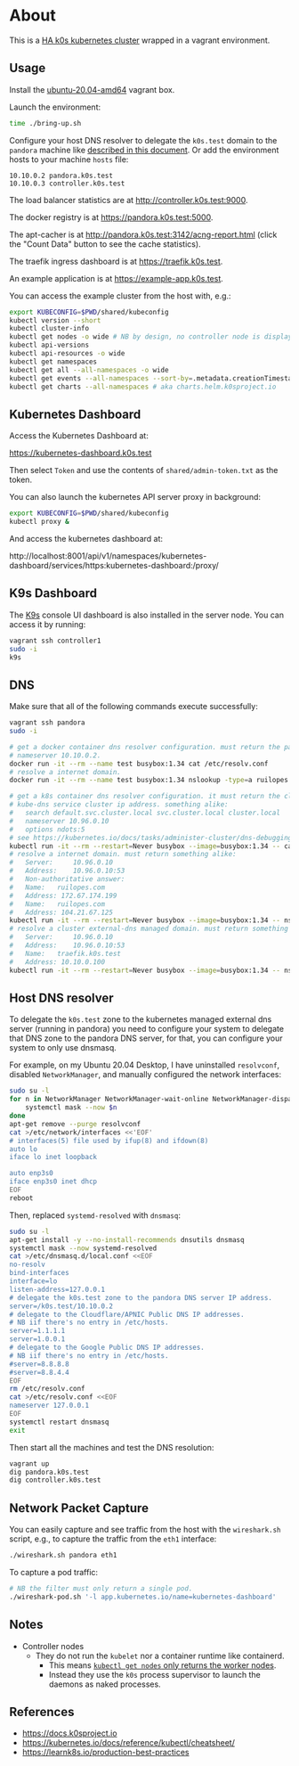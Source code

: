 # About

This is a [HA k0s kubernetes cluster](https://docs.k0sproject.io/v1.23.6+k0s.1/high-availability/) wrapped in a vagrant environment.

## Usage

Install the [ubuntu-20.04-amd64](https://github.com/rgl/ubuntu-vagrant) vagrant box.

Launch the environment:

```bash
time ./bring-up.sh
```

Configure your host DNS resolver to delegate the `k0s.test` domain to the `pandora` machine like [described in this document](#host-dns-resolver). Or add the environment hosts to your machine `hosts` file:

```plain
10.10.0.2 pandora.k0s.test
10.10.0.3 controller.k0s.test
```

The load balancer statistics are at http://controller.k0s.test:9000.

The docker registry is at https://pandora.k0s.test:5000.

The apt-cacher is at http://pandora.k0s.test:3142/acng-report.html (click the "Count Data" button to see the cache statistics).

The traefik ingress dashboard is at https://traefik.k0s.test.

An example application is at https://example-app.k0s.test.

You can access the example cluster from the host with, e.g.:

```bash
export KUBECONFIG=$PWD/shared/kubeconfig
kubectl version --short
kubectl cluster-info
kubectl get nodes -o wide # NB by design, no controller node is displayed.
kubectl api-versions
kubectl api-resources -o wide
kubectl get namespaces
kubectl get all --all-namespaces -o wide
kubectl get events --all-namespaces --sort-by=.metadata.creationTimestamp
kubectl get charts --all-namespaces # aka charts.helm.k0sproject.io
```

## Kubernetes Dashboard

Access the Kubernetes Dashboard at:

  https://kubernetes-dashboard.k0s.test

Then select `Token` and use the contents of `shared/admin-token.txt` as the token.

You can also launch the kubernetes API server proxy in background:

```bash
export KUBECONFIG=$PWD/shared/kubeconfig
kubectl proxy &
```

And access the kubernetes dashboard at:

  http://localhost:8001/api/v1/namespaces/kubernetes-dashboard/services/https:kubernetes-dashboard:/proxy/

## K9s Dashboard

The [K9s](https://github.com/derailed/k9s) console UI dashboard is also
installed in the server node. You can access it by running:

```bash
vagrant ssh controller1
sudo -i
k9s
```

## DNS

Make sure that all of the following commands execute successfully:

```bash
vagrant ssh pandora
sudo -i

# get a docker container dns resolver configuration. must return the pandora dns
# nameserver 10.10.0.2.
docker run -it --rm --name test busybox:1.34 cat /etc/resolv.conf
# resolve a internet domain.
docker run -it --rm --name test busybox:1.34 nslookup -type=a ruilopes.com

# get a k8s container dns resolver configuration. it must return the cluster
# kube-dns service cluster ip address. something alike:
#   search default.svc.cluster.local svc.cluster.local cluster.local
#   nameserver 10.96.0.10
#   options ndots:5
# see https://kubernetes.io/docs/tasks/administer-cluster/dns-debugging-resolution/
kubectl run -it --rm --restart=Never busybox --image=busybox:1.34 -- cat /etc/resolv.conf
# resolve a internet domain. must return something alike:
#   Server:		10.96.0.10
#   Address:	10.96.0.10:53
#   Non-authoritative answer:
#   Name:	ruilopes.com
#   Address: 172.67.174.199
#   Name:	ruilopes.com
#   Address: 104.21.67.125
kubectl run -it --rm --restart=Never busybox --image=busybox:1.34 -- nslookup -type=a ruilopes.com
# resolve a cluster external-dns managed domain. must return something alike:
#   Server:		10.96.0.10
#   Address:	10.96.0.10:53
#   Name:	traefik.k0s.test
#   Address: 10.10.0.100
kubectl run -it --rm --restart=Never busybox --image=busybox:1.34 -- nslookup -type=a traefik.k0s.test
```

## Host DNS resolver

To delegate the `k0s.test` zone to the kubernetes managed external dns server (running in pandora) you need to configure your system to delegate that DNS zone to the pandora DNS server, for that, you can configure your system to only use dnsmasq.

For example, on my Ubuntu 20.04 Desktop, I have uninstalled `resolvconf`, disabled `NetworkManager`, and manually configured the network interfaces:

```bash
sudo su -l
for n in NetworkManager NetworkManager-wait-online NetworkManager-dispatcher network-manager; do
    systemctl mask --now $n
done
apt-get remove --purge resolvconf
cat >/etc/network/interfaces <<'EOF'
# interfaces(5) file used by ifup(8) and ifdown(8)
auto lo
iface lo inet loopback

auto enp3s0
iface enp3s0 inet dhcp
EOF
reboot
```

Then, replaced `systemd-resolved` with `dnsmasq`:

```bash
sudo su -l
apt-get install -y --no-install-recommends dnsutils dnsmasq
systemctl mask --now systemd-resolved
cat >/etc/dnsmasq.d/local.conf <<EOF
no-resolv
bind-interfaces
interface=lo
listen-address=127.0.0.1
# delegate the k0s.test zone to the pandora DNS server IP address.
server=/k0s.test/10.10.0.2
# delegate to the Cloudflare/APNIC Public DNS IP addresses.
# NB iif there's no entry in /etc/hosts.
server=1.1.1.1
server=1.0.0.1
# delegate to the Google Public DNS IP addresses.
# NB iif there's no entry in /etc/hosts.
#server=8.8.8.8
#server=8.8.4.4
EOF
rm /etc/resolv.conf
cat >/etc/resolv.conf <<EOF
nameserver 127.0.0.1
EOF
systemctl restart dnsmasq
exit
```

Then start all the machines and test the DNS resolution:

```bash
vagrant up
dig pandora.k0s.test
dig controller.k0s.test
```

## Network Packet Capture

You can easily capture and see traffic from the host with the `wireshark.sh`
script, e.g., to capture the traffic from the `eth1` interface:

```bash
./wireshark.sh pandora eth1
```

To capture a pod traffic:

```bash
# NB the filter must only return a single pod.
./wireshark-pod.sh '-l app.kubernetes.io/name=kubernetes-dashboard'
```

## Notes

* Controller nodes
  * They do not run the `kubelet` nor a container runtime like containerd.
    * This means [`kubectl get nodes` only returns the worker nodes](https://docs.k0sproject.io/v1.23.6+k0s.1/FAQ/#why-doesnt-kubectl-get-nodes-list-the-k0s-controllers).
    * Instead they use the `k0s` process supervisor to launch the daemons as naked processes.

## References

* https://docs.k0sproject.io
* https://kubernetes.io/docs/reference/kubectl/cheatsheet/
* https://learnk8s.io/production-best-practices
